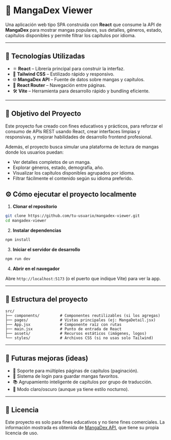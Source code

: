 # 📘 MangaDex Viewer

Una aplicación web tipo SPA construida con **React** que consume la API de **MangaDex** para mostrar mangas populares, sus detalles, géneros, estado, capítulos disponibles y permite filtrar los capítulos por idioma.

---

## 🚀 Tecnologías Utilizadas

- ⚛️ **React** – Librería principal para construir la interfaz.
- 🎨 **Tailwind CSS** – Estilizado rápido y responsivo.
- 🌐 **MangaDex API** – Fuente de datos sobre mangas y capítulos.
- 🧭 **React Router** – Navegación entre páginas.
- 🛠️ **Vite** – Herramienta para desarrollo rápido y bundling eficiente.

---

## 🎯 Objetivo del Proyecto

Este proyecto fue creado con fines educativos y prácticos, para reforzar el consumo de APIs REST usando React, crear interfaces limpias y responsivas, y mejorar habilidades de desarrollo frontend profesional.

Además, el proyecto busca simular una plataforma de lectura de mangas donde los usuarios puedan:

- Ver detalles completos de un manga.
- Explorar géneros, estado, demografía, año.
- Visualizar los capítulos disponibles agrupados por idioma.
- Filtrar fácilmente el contenido según su idioma preferido.


## ⚙️ Cómo ejecutar el proyecto localmente

1. **Clonar el repositorio**

```bash
git clone https://github.com/tu-usuario/mangadex-viewer.git
cd mangadex-viewer
```

2. **Instalar dependencias**

```bash
npm install
```

3. **Iniciar el servidor de desarrollo**

```bash
npm run dev
```

4. **Abrir en el navegador**

Abre `http://localhost:5173` (o el puerto que indique Vite) para ver la app.

---

## 📂 Estructura del proyecto

```
src/
├── components/         # Componentes reutilizables (si los agregas)
├── pages/              # Vistas principales (ej: MangaDetail.jsx)
├── App.jsx             # Componente raíz con rutas
├── main.jsx            # Punto de entrada de React
├── assets/             # Recursos estáticos (imágenes, logos)
└── styles/             # Archivos CSS (si no usas solo Tailwind)
```

---

## 🔮 Futuras mejoras (ideas)

- 🧾 Soporte para múltiples páginas de capítulos (paginación).
- 👥 Sistema de login para guardar mangas favoritos.
- 📚 Agrupamiento inteligente de capítulos por grupo de traducción.
- 🌙 Modo claro/oscuro (aunque ya tiene estilo nocturno).

---

## 📜 Licencia

Este proyecto es solo para fines educativos y no tiene fines comerciales. La información mostrada es obtenida de [MangaDex API](https://api.mangadex.org/), que tiene su propia licencia de uso.
